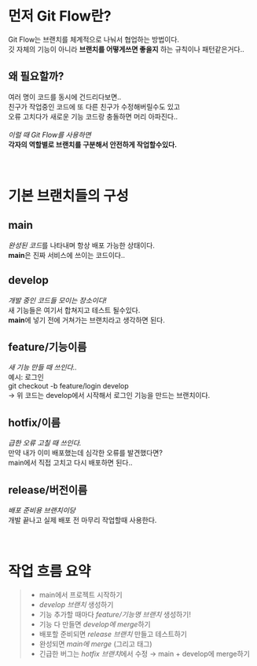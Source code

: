 먼저 Git Flow란?
===============
Git Flow는 브랜치를 체계적으로 나눠서 협업하는 방법이다.<br>
깃 자체의 기능이 아니라 **브랜치를 어떻게쓰면 좋을지** 하는 규칙이나 패턴같은거다..

왜 필요할까?
------------
여러 명이 코드를 동시에 건드리다보면..<br>
친구가 작업중인 코드에 또 다른 친구가 수정해버릴수도 있고<br>
오류 고치다가 새로운 기능 코드랑 충돌하면 머리 아파진다..<br>
<br>
*이럴 때 Git Flow를 사용하면*<br>
**각자의 역할별로 브랜치를 구분해서 안전하게 작업할수있다.** <br>
<br>
<br>


기본 브랜치들의 구성
==================

main
-----
*완성된 코드*를 나타내며 항상 배포 가능한 상태이다.<br>
**main**은 진짜 서비스에 쓰이는 코드이다..<br>

develop
--------
*개발 중인 코드들 모이는 장소이다!* <br>
새 기능들은 여기서 합쳐지고 테스트 될수있다.<br>
**main**에 넣기 전에 거쳐가는 브랜치라고 생각하면 된다.<br>

feature/기능이름
-----------------
*새 기능 만들 때 쓰인다..* <br>
예시: 로그인 <br>
git checkout -b feature/login develop <br>
→ 위 코드는 develop에서 시작해서 로그인 기능을 만드는 브랜치이다.<br>

hotfix/이름
------------
*급한 오류 고칠 때 쓰인다.* <br>
만약 내가 이미 배포했는데 심각한 오류를 발견했다면?<br>
main에서 직접 고치고 다시 배포하면 된다..<br>

release/버전이름
-----------------
*배포 준비용 브랜치이당*<br>
개발 끝나고 실제 배포 전 마무리 작업할때 사용한다.<br>
<br>
<br>


작업 흐름 요약
==============
>- main에서 프로젝트 시작하기<br>
>- *develop 브랜치* 생성하기<br>
>- 기능 추가할 때마다 *feature/기능명 브랜치* 생성하기!<br>
>- 기능 다 만들면 *develop에 merge*하기<br>
>- 배포할 준비되면 *release 브랜치* 만들고 테스트하기<br>
>- 완성되면 *main에 merge* (그리고 태그)<br>
>- 긴급한 버그는 *hotfix 브랜치*에서 수정 → main + develop에 merge하기<br>







